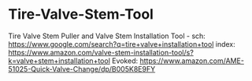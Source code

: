 # Tire-Valve-Stem-Tool
Tire Valve Stem Puller and Valve Stem Installation Tool - sch: https://www.google.com/search?q=tire+valve+installation+tool index: https://www.amazon.com/valve-stem-installation-tool/s?k=valve+stem+installation+tool Evoked: https://www.amazon.com/AME-51025-Quick-Valve-Change/dp/B005K8E9FY
